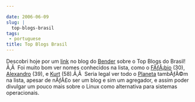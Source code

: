 ```yaml
---

date: 2006-06-09
slug: |
  top-blogs-brasil
tags:
 - portuguese
title: Top Blogs Brasil
---
```


Descobri hoje por um [link](http://botd.wordpress.com/?lang=pt-br) no
blog do [Bender](http://benderblog.wordpress.com/2006/06/07/top-blogs/)
sobre o Top Blogs do Brasil!Ã‚Â  Foi muito bom ver nomes conhecidos na
lista, como o [FÃƒÂ¡bio](http://barraroumi.wordpress.com/) (30),
[Alexandro](http://penguim.wordpress.com/) (39), e
[Kurt](http://kurtkraut.wordpress.com/) (58).Ã‚Â  Seria legal ver todo o
[Planeta](http://planeta.ubuntubrasil.org/) tambÃƒÂ©m na lista, apesar
de nÃƒÂ£o ser um blog e sim um agregador, e assim poder divulgar um
pouco mais sobre o Linux como alternativa para sistemas operacionais.
